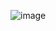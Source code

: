 ![image](https://github.com/nieldro/eventos-web/assets/129008468/c610f9d6-16f8-4d0c-a04d-3445d77caef8)
